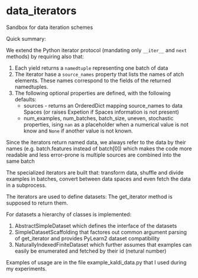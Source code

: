 data_iterators
==============

Sandbox for data iteration schemes

Quick summary:

We extend the Python iterator protocol (mandating only `__iter__` and `next` methods) by requiring also that:
  1. Each yield returns a `namedtuple` representing one batch of data
  2. The iterator hase a `source_names` property that lists the names of atch elements. 
     These names correspond to the fields of the returned namedtuples.
  3. The following optional properties are defined, with the following defaults:
     - sources - returns an OrderedDict mapping source_names to data Spaces (or raises Expetion if 
       Spaces information is not present)
     - num\_examples, num\_batches, batch\_size, uneven, stochastic properties, ising `nan` as a placeholder when a numerical           value is not know and `None` if another value is not known.

Since the iterators return named data, we always refer to the data by their names (e.g. batch.features instead of batch[0]) which makes the code more readable and less error-prone is multiple sources are combined into the same batch

The specialized iterators are built that: transform data, shuffle and divide examples in batches, convert between data spaces and even fetch the data in a subprocess.

The iterators are used to define datasets: The get_iterator method is supposed to return them.

For datasets a hierarchy of classes is implemented:
  1. AbstractSimpleDataset which defines the interface of the datasets
  2. SimpleDatasetScaffolding that factores out common argument parsing of get_iterator and provides PyLearn2 dataset compatibility
  3. NaturallyIndexedFiniteDataset which further assumes that examples can easily be enumerated and fetched by their id (netural number)

Examples of usage are in the file example\_kaldi\_data.py that I used during my experiments.
